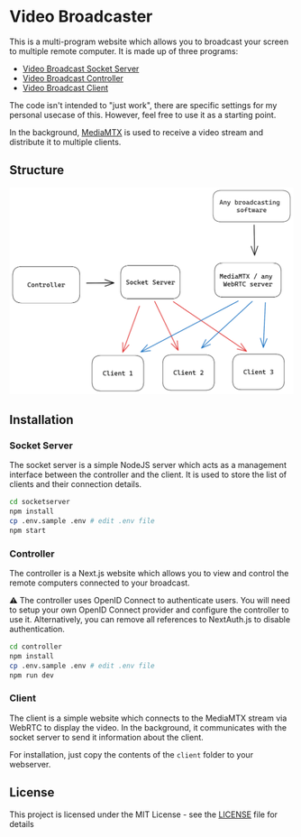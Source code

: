 # Video Broadcaster

This is a multi-program website which allows you to broadcast your screen to multiple remote computer. It is made up of three programs:

- [Video Broadcast Socket Server](../socketserver)
- [Video Broadcast Controller](../controller)
- [Video Broadcast Client](../client)

The code isn't intended to "just work", there are specific settings for my personal usecase of this. However, feel free to use it as a starting point.

In the background, [MediaMTX](https://github.com/bluenviron/mediamtx) is used to receive a video stream and distribute it to multiple clients.

## Structure

<picture>
  <source srcset="./assets/structure_dark.png" media="(prefers-color-scheme: dark)">
  <img alt="software structure" src="./assets/structure_light.png">
</picture>


## Installation
### Socket Server
The socket server is a simple NodeJS server which acts as a management interface between the controller and the client. It is used to store the list of clients and their connection details.
```bash
cd socketserver
npm install
cp .env.sample .env # edit .env file
npm start
```

### Controller
The controller is a Next.js website which allows you to view and control the remote computers connected to your broadcast.

:warning: The controller uses OpenID Connect to authenticate users. You will need to setup your own OpenID Connect provider and configure the controller to use it. Alternatively, you can remove all references to NextAuth.js to disable authentication.

```bash
cd controller
npm install
cp .env.sample .env # edit .env file
npm run dev
```

### Client
The client is a simple website which connects to the MediaMTX stream via WebRTC to display the video. In the background, it communicates with the socket server to send it information about the client.

For installation, just copy the contents of the `client` folder to your webserver.


## License
This project is licensed under the MIT License - see the [LICENSE](LICENSE) file for details